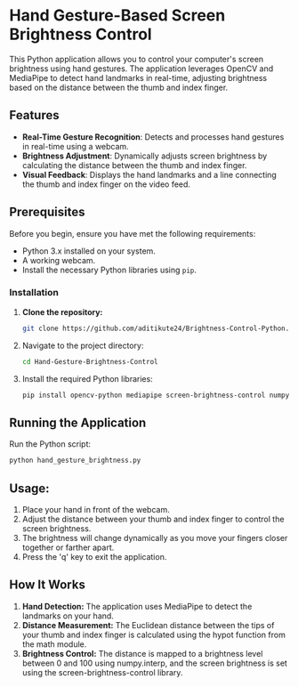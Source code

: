 # Hand Gesture-Based Screen Brightness Control

This Python application allows you to control your computer's screen brightness using hand gestures. The application leverages OpenCV and MediaPipe to detect hand landmarks in real-time, adjusting brightness based on the distance between the thumb and index finger.

## Features

- **Real-Time Gesture Recognition**: Detects and processes hand gestures in real-time using a webcam.
- **Brightness Adjustment**: Dynamically adjusts screen brightness by calculating the distance between the thumb and index finger.
- **Visual Feedback**: Displays the hand landmarks and a line connecting the thumb and index finger on the video feed.

## Prerequisites

Before you begin, ensure you have met the following requirements:

- Python 3.x installed on your system.
- A working webcam.
- Install the necessary Python libraries using `pip`.

### Installation

1. **Clone the repository:**
   ```sh
   git clone https://github.com/aditikute24/Brightness-Control-Python.git
   ```
2. Navigate to the project directory:
   ```sh
   cd Hand-Gesture-Brightness-Control
   ```

3. Install the required Python libraries:
   ```sh
   pip install opencv-python mediapipe screen-brightness-control numpy
   ```
   
## Running the Application
   Run the Python script:
   ```sh
   python hand_gesture_brightness.py
   ```

## Usage:

1. Place your hand in front of the webcam.
2. Adjust the distance between your thumb and index finger to control the screen brightness.
3. The brightness will change dynamically as you move your fingers closer together or farther apart.
4. Press the 'q' key to exit the application.

## How It Works

1. **Hand Detection:** The application uses MediaPipe to detect the landmarks on your hand.
2. **Distance Measurement:** The Euclidean distance between the tips of your thumb and index finger is calculated using the hypot function from the math module.
3. **Brightness Control:** The distance is mapped to a brightness level between 0 and 100 using numpy.interp, and the screen brightness is set using the screen-brightness-control library.


   
